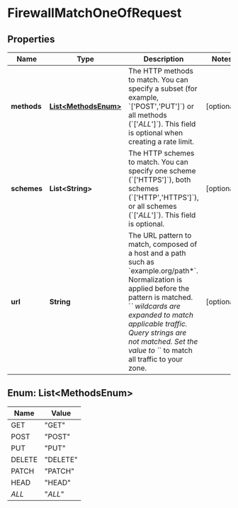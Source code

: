 

# FirewallMatchOneOfRequest


## Properties

| Name | Type | Description | Notes |
|------------ | ------------- | ------------- | -------------|
|**methods** | [**List&lt;MethodsEnum&gt;**](#List&lt;MethodsEnum&gt;) | The HTTP methods to match. You can specify a subset (for example, &#x60;[&#39;POST&#39;,&#39;PUT&#39;]&#x60;) or all methods (&#x60;[&#39;_ALL_&#39;]&#x60;). This field is optional when creating a rate limit. |  [optional] |
|**schemes** | **List&lt;String&gt;** | The HTTP schemes to match. You can specify one scheme (&#x60;[&#39;HTTPS&#39;]&#x60;), both schemes (&#x60;[&#39;HTTP&#39;,&#39;HTTPS&#39;]&#x60;), or all schemes (&#x60;[&#39;_ALL_&#39;]&#x60;). This field is optional. |  [optional] |
|**url** | **String** | The URL pattern to match, composed of a host and a path such as &#x60;example.org/path*&#x60;. Normalization is applied before the pattern is matched. &#x60;*&#x60; wildcards are expanded to match applicable traffic. Query strings are not matched. Set the value to &#x60;*&#x60; to match all traffic to your zone. |  [optional] |



## Enum: List&lt;MethodsEnum&gt;

| Name | Value |
|---- | -----|
| GET | &quot;GET&quot; |
| POST | &quot;POST&quot; |
| PUT | &quot;PUT&quot; |
| DELETE | &quot;DELETE&quot; |
| PATCH | &quot;PATCH&quot; |
| HEAD | &quot;HEAD&quot; |
| _ALL_ | &quot;_ALL_&quot; |



